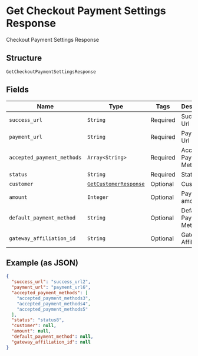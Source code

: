 
# Get Checkout Payment Settings Response

Checkout Payment Settings Response

## Structure

`GetCheckoutPaymentSettingsResponse`

## Fields

| Name | Type | Tags | Description |
|  --- | --- | --- | --- |
| `success_url` | `String` | Required | Success Url |
| `payment_url` | `String` | Required | Payment Url |
| `accepted_payment_methods` | `Array<String>` | Required | Accepted Payment Methods |
| `status` | `String` | Required | Status |
| `customer` | [`GetCustomerResponse`](../../doc/models/get-customer-response.md) | Optional | Customer |
| `amount` | `Integer` | Optional | Payment amount |
| `default_payment_method` | `String` | Optional | Default Payment Method |
| `gateway_affiliation_id` | `String` | Optional | Gateway Affiliation Id |

## Example (as JSON)

```json
{
  "success_url": "success_url2",
  "payment_url": "payment_url6",
  "accepted_payment_methods": [
    "accepted_payment_methods3",
    "accepted_payment_methods4",
    "accepted_payment_methods5"
  ],
  "status": "status8",
  "customer": null,
  "amount": null,
  "default_payment_method": null,
  "gateway_affiliation_id": null
}
```

